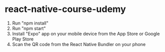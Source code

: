 # react-native-course-udemy

1. Run "npm install"
2. Run "npm start"
3. Install "Expo" app on your mobile device from the App Store or Google Play Store
4. Scan the QR code from the React Native Bundler on your phone
